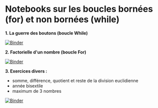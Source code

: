 # Notebooks sur les boucles bornées (for) et non bornées (while)

**1. La guerre des boutons (boucle While)**

[![Binder](https://mybinder.org/badge_logo.svg)](https://mybinder.org/v2/gh/josedelamare/NSI/main?filepath=%2FPremiere%2F11-boucles%2Fguerre_boutons.ipynb)

**2. Factorielle d'un nombre (boucle For)**

[![Binder](https://mybinder.org/badge_logo.svg)](https://mybinder.org/v2/gh/josedelamare/NSI/main?filepath=%2FPremiere%2F11-boucles%2Ffactorielle.ipynb)

**3. Exercices divers :**
- somme, différence, quotient et reste de la division euclidienne
- année bisextile
- maximum de 3 nombres

[![Binder](https://mybinder.org/badge_logo.svg)](https://mybinder.org/v2/gh/josedelamare/NSI/main?filepath=%2FPremiere%2F11-boucles%2Fexos_complementaires.ipynb)


